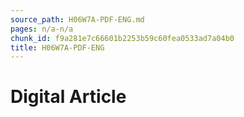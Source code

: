 ```yaml
---
source_path: H06W7A-PDF-ENG.md
pages: n/a-n/a
chunk_id: f9a281e7c66601b2253b59c60fea0533ad7a04b0
title: H06W7A-PDF-ENG
---
```

# Digital Article
